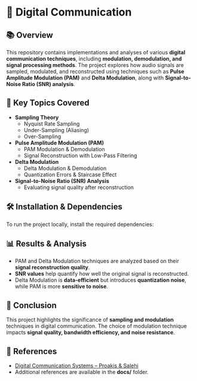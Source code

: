 # 📱 Digital Communication  

## 📚 Overview  
This repository contains implementations and analyses of various **digital communication techniques**, including **modulation, demodulation, and signal processing methods**. The project explores how audio signals are sampled, modulated, and reconstructed using techniques such as **Pulse Amplitude Modulation (PAM)** and **Delta Modulation**, along with **Signal-to-Noise Ratio (SNR) analysis**.  

## 🔬 Key Topics Covered  
- **Sampling Theory**  
  - Nyquist Rate Sampling  
  - Under-Sampling (Aliasing)  
  - Over-Sampling  
- **Pulse Amplitude Modulation (PAM)**  
  - PAM Modulation & Demodulation  
  - Signal Reconstruction with Low-Pass Filtering  
- **Delta Modulation**  
  - Delta Modulation & Demodulation  
  - Quantization Errors & Staircase Effect  
- **Signal-to-Noise Ratio (SNR) Analysis**  
  - Evaluating signal quality after reconstruction  



## 🛠 Installation & Dependencies  
To run the project locally, install the required dependencies:  




## 📊 Results & Analysis  
- PAM and Delta Modulation techniques are analyzed based on their **signal reconstruction quality**.  
- **SNR values** help quantify how well the original signal is reconstructed.  
- Delta Modulation is **data-efficient** but introduces **quantization noise**, while PAM is more **sensitive to noise**.  

## 📌 Conclusion  
This project highlights the significance of **sampling and modulation** techniques in digital communication. The choice of modulation technique impacts **signal quality, bandwidth efficiency, and noise resistance**.  

## 📌 References  
- [Digital Communication Systems – Proakis & Salehi](https://www.example.com)  
- Additional references are available in the **docs/** folder.  

